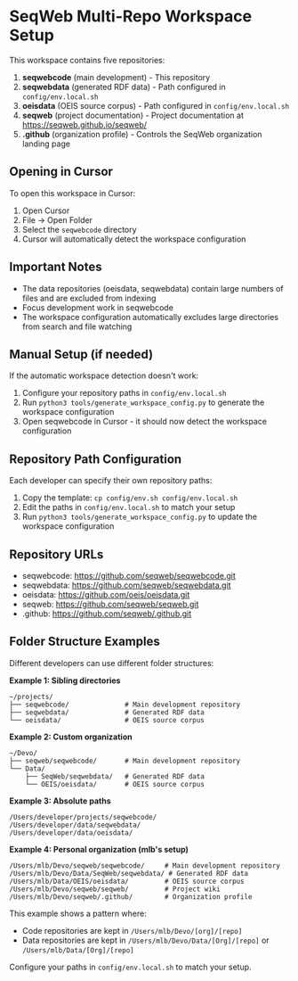 # SeqWeb Multi-Repo Workspace Setup

This workspace contains five repositories:

1. **seqwebcode** (main development) - This repository
2. **seqwebdata** (generated RDF data) - Path configured in `config/env.local.sh`
3. **oeisdata** (OEIS source corpus) - Path configured in `config/env.local.sh`
4. **seqweb** (project documentation) - Project documentation at https://seqweb.github.io/seqweb/
5. **.github** (organization profile) - Controls the SeqWeb organization landing page

## Opening in Cursor

To open this workspace in Cursor:

1. Open Cursor
2. File → Open Folder
3. Select the `seqwebcode` directory
4. Cursor will automatically detect the workspace configuration

## Important Notes

- The data repositories (oeisdata, seqwebdata) contain large numbers of files and are excluded from indexing
- Focus development work in seqwebcode
- The workspace configuration automatically excludes large directories from search and file watching

## Manual Setup (if needed)

If the automatic workspace detection doesn't work:

1. Configure your repository paths in `config/env.local.sh`
2. Run `python3 tools/generate_workspace_config.py` to generate the workspace configuration
3. Open seqwebcode in Cursor - it should now detect the workspace configuration

## Repository Path Configuration

Each developer can specify their own repository paths:

1. Copy the template: `cp config/env.sh config/env.local.sh`
2. Edit the paths in `config/env.local.sh` to match your setup
3. Run `python3 tools/generate_workspace_config.py` to update the workspace configuration

## Repository URLs

- seqwebcode: https://github.com/seqweb/seqwebcode.git
- seqwebdata: https://github.com/seqweb/seqwebdata.git  
- oeisdata: https://github.com/oeis/oeisdata.git
- seqweb: https://github.com/seqweb/seqweb.git
- .github: https://github.com/seqweb/.github.git

## Folder Structure Examples

Different developers can use different folder structures:

**Example 1: Sibling directories**
```
~/projects/
├── seqwebcode/              # Main development repository
├── seqwebdata/              # Generated RDF data
└── oeisdata/                # OEIS source corpus
```

**Example 2: Custom organization**
```
~/Devo/
├── seqweb/seqwebcode/       # Main development repository
└── Data/
    ├── SeqWeb/seqwebdata/   # Generated RDF data
    └── OEIS/oeisdata/       # OEIS source corpus
```

**Example 3: Absolute paths**
```
/Users/developer/projects/seqwebcode/
/Users/developer/data/seqwebdata/
/Users/developer/data/oeisdata/
```

**Example 4: Personal organization (mlb's setup)**
```
/Users/mlb/Devo/seqweb/seqwebcode/     # Main development repository
/Users/mlb/Devo/Data/SeqWeb/seqwebdata/ # Generated RDF data  
/Users/mlb/Data/OEIS/oeisdata/         # OEIS source corpus
/Users/mlb/Devo/seqweb/seqweb/         # Project wiki
/Users/mlb/Devo/seqweb/.github/        # Organization profile
```

This example shows a pattern where:
- Code repositories are kept in `/Users/mlb/Devo/[org]/[repo]`
- Data repositories are kept in `/Users/mlb/Devo/Data/[Org]/[repo]` or `/Users/mlb/Data/[Org]/[repo]`

Configure your paths in `config/env.local.sh` to match your setup. 